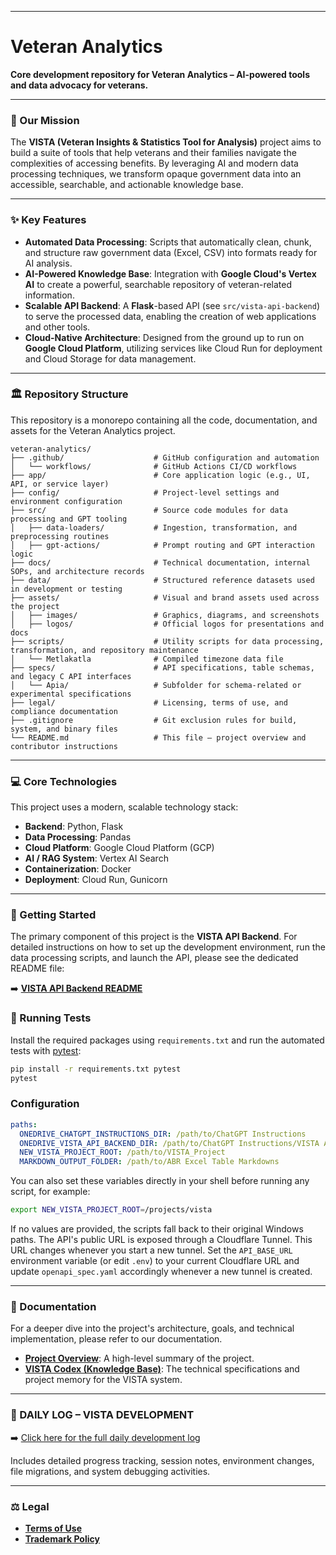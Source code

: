 -----

# Veteran Analytics

**Core development repository for Veteran Analytics – AI-powered tools and data advocacy for veterans.**

-----

### 📜 Our Mission

The **VISTA (Veteran Insights & Statistics Tool for Analysis)** project aims to build a suite of tools that help veterans and their families navigate the complexities of accessing benefits. By leveraging AI and modern data processing techniques, we transform opaque government data into an accessible, searchable, and actionable knowledge base.

-----

### ✨ Key Features

  * **Automated Data Processing**: Scripts that automatically clean, chunk, and structure raw government data (Excel, CSV) into formats ready for AI analysis.
  * **AI-Powered Knowledge Base**: Integration with **Google Cloud's Vertex AI** to create a powerful, searchable repository of veteran-related information.
  * **Scalable API Backend**: A **Flask**-based API (see `src/vista-api-backend`) to serve the processed data, enabling the creation of web applications and other tools.
  * **Cloud-Native Architecture**: Designed from the ground up to run on **Google Cloud Platform**, utilizing services like Cloud Run for deployment and Cloud Storage for data management.

-----

### 🏛️ Repository Structure

This repository is a monorepo containing all the code, documentation, and assets for the Veteran Analytics project.

```plaintext
veteran-analytics/
├── .github/                    # GitHub configuration and automation
│   └── workflows/              # GitHub Actions CI/CD workflows
├── app/                        # Core application logic (e.g., UI, API, or service layer)
├── config/                     # Project-level settings and environment configuration
├── src/                        # Source code modules for data processing and GPT tooling
│   ├── data-loaders/           # Ingestion, transformation, and preprocessing routines
│   ├── gpt-actions/            # Prompt routing and GPT interaction logic
├── docs/                       # Technical documentation, internal SOPs, and architecture records
├── data/                       # Structured reference datasets used in development or testing
├── assets/                     # Visual and brand assets used across the project
│   ├── images/                 # Graphics, diagrams, and screenshots
│   ├── logos/                  # Official logos for presentations and docs
├── scripts/                    # Utility scripts for data processing, transformation, and repository maintenance
│   └── Metlakatla              # Compiled timezone data file
├── specs/                      # API specifications, table schemas, and legacy C API interfaces
│   └── Apia/                   # Subfolder for schema-related or experimental specifications
├── legal/                      # Licensing, terms of use, and compliance documentation
├── .gitignore                  # Git exclusion rules for build, system, and binary files
└── README.md                   # This file – project overview and contributor instructions
```

-----

### 💻 Core Technologies

This project uses a modern, scalable technology stack:

  * **Backend**: Python, Flask
  * **Data Processing**: Pandas
  * **Cloud Platform**: Google Cloud Platform (GCP)
  * **AI / RAG System**: Vertex AI Search
  * **Containerization**: Docker
  * **Deployment**: Cloud Run, Gunicorn

-----

### 🚀 Getting Started

The primary component of this project is the **VISTA API Backend**. For detailed instructions on how to set up the development environment, run the data processing scripts, and launch the API, please see the dedicated README file:


➡️ **[VISTA API Backend README](src/vista-api-backend/README.md)**

### 🧪 Running Tests

Install the required packages using `requirements.txt` and run the automated
tests with [pytest](https://docs.pytest.org/):

```bash
pip install -r requirements.txt pytest
pytest
```

### Configuration



```yaml
paths:
  ONEDRIVE_CHATGPT_INSTRUCTIONS_DIR: /path/to/ChatGPT Instructions
  ONEDRIVE_VISTA_API_BACKEND_DIR: /path/to/ChatGPT Instructions/VISTA API Backend
  NEW_VISTA_PROJECT_ROOT: /path/to/VISTA_Project
  MARKDOWN_OUTPUT_FOLDER: /path/to/ABR Excel Table Markdowns
```

You can also set these variables directly in your shell before running any
script, for example:

```bash
export NEW_VISTA_PROJECT_ROOT=/projects/vista
```

If no values are provided, the scripts fall back to their original Windows
paths.
The API's public URL is exposed through a Cloudflare Tunnel. This URL changes
whenever you start a new tunnel. Set the `API_BASE_URL` environment variable (or
edit `.env`) to your current Cloudflare URL and update `openapi_spec.yaml`
accordingly whenever a new tunnel is created.


-----

### 📖 Documentation

For a deeper dive into the project's architecture, goals, and technical implementation, please refer to our documentation.

  * **[Project Overview](docs/project-overview.md)**: A high-level summary of the project.
  * **[VISTA Codex (Knowledge Base)](docs/vista_gem_codex.md)**: The technical specifications and project memory for the VISTA system.

---
### 📘 DAILY LOG – VISTA DEVELOPMENT

➡️ [Click here for the full daily development log](docs/daily_log.md)

Includes detailed progress tracking, session notes, environment changes, file migrations, and system debugging activities.

-----

### ⚖️ Legal

  * **[Terms of Use](legal/TERMS.md)**
  * **[Trademark Policy](legal/TRADEMARK.md)**
